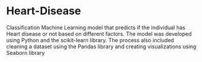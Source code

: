 # Heart-Disease

Classification Machine Learning model that predicts if the individual has Heart disease or not based on different factors. The model was developed using Python and the scikit-learn library. The process also included cleaning a dataset using the Pandas library and creating visualizations using Seaborn library
